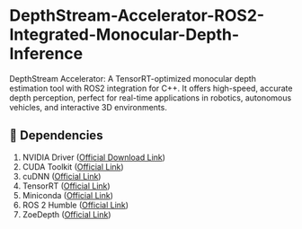 # DepthStream-Accelerator-ROS2-Integrated-Monocular-Depth-Inference
DepthStream Accelerator: A TensorRT-optimized monocular depth estimation tool with ROS2 integration for C++. It offers high-speed, accurate depth perception, perfect for real-time applications in robotics, autonomous vehicles, and interactive 3D environments.

## 🏁 Dependencies
1) NVIDIA Driver ([Official Download Link](https://www.nvidia.com/download/index.aspx))
2) CUDA Toolkit ([Official Link](https://developer.nvidia.com/cuda-downloads))
3) cuDNN ([Official Link](https://developer.nvidia.com/cudnn))
4) TensorRT ([Official Link](https://developer.nvidia.com/tensorrt))
5) Miniconda ([Official Link](https://docs.conda.io/en/main/miniconda.html))
6) ROS 2 Humble ([Official Link](https://docs.ros.org/en/humble/Installation.html))
7) ZoeDepth ([Official Link](https://github.com/isl-org/ZoeDepth))
